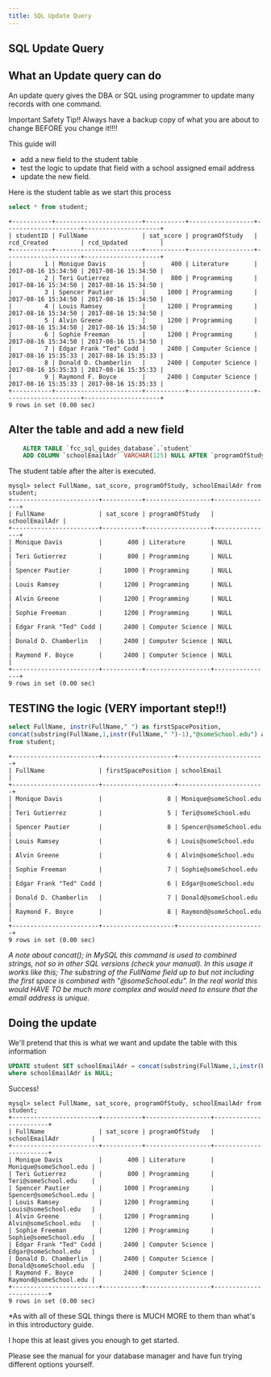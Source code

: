 ```yaml
---
title: SQL Update Query
---
```

## SQL Update Query

## What an Update query can do
An update query gives the DBA or SQL using programmer to update many records with one command. 

Important Safety Tip!! Always have a backup copy of what you are about to change BEFORE you change it!!!!

This guide will 
* add a new field to the student table
* test the logic to update that field with a school assigned email address
* update the new field.

Here is the student table as we start this process
```sql
select * from student;
```

```text
+-----------+------------------------+-----------+------------------+---------------------+---------------------+
| studentID | FullName               | sat_score | programOfStudy   | rcd_Created         | rcd_Updated         |
+-----------+------------------------+-----------+------------------+---------------------+---------------------+
|         1 | Monique Davis          |       400 | Literature       | 2017-08-16 15:34:50 | 2017-08-16 15:34:50 |
|         2 | Teri Gutierrez         |       800 | Programming      | 2017-08-16 15:34:50 | 2017-08-16 15:34:50 |
|         3 | Spencer Pautier        |      1000 | Programming      | 2017-08-16 15:34:50 | 2017-08-16 15:34:50 |
|         4 | Louis Ramsey           |      1200 | Programming      | 2017-08-16 15:34:50 | 2017-08-16 15:34:50 |
|         5 | Alvin Greene           |      1200 | Programming      | 2017-08-16 15:34:50 | 2017-08-16 15:34:50 |
|         6 | Sophie Freeman         |      1200 | Programming      | 2017-08-16 15:34:50 | 2017-08-16 15:34:50 |
|         7 | Edgar Frank "Ted" Codd |      2400 | Computer Science | 2017-08-16 15:35:33 | 2017-08-16 15:35:33 |
|         8 | Donald D. Chamberlin   |      2400 | Computer Science | 2017-08-16 15:35:33 | 2017-08-16 15:35:33 |
|         9 | Raymond F. Boyce       |      2400 | Computer Science | 2017-08-16 15:35:33 | 2017-08-16 15:35:33 |
+-----------+------------------------+-----------+------------------+---------------------+---------------------+
9 rows in set (0.00 sec)
```

## Alter the table and add a new field

```sql
    ALTER TABLE `fcc_sql_guides_database`.`student` 
	ADD COLUMN `schoolEmailAdr` VARCHAR(125) NULL AFTER `programOfStudy`;
```

The student table after the alter is executed.
```text
mysql> select FullName, sat_score, programOfStudy, schoolEmailAdr from student;
+------------------------+-----------+------------------+----------------+
| FullName               | sat_score | programOfStudy   | schoolEmailAdr |
+------------------------+-----------+------------------+----------------+
| Monique Davis          |       400 | Literature       | NULL           |
| Teri Gutierrez         |       800 | Programming      | NULL           |
| Spencer Pautier        |      1000 | Programming      | NULL           |
| Louis Ramsey           |      1200 | Programming      | NULL           |
| Alvin Greene           |      1200 | Programming      | NULL           |
| Sophie Freeman         |      1200 | Programming      | NULL           |
| Edgar Frank "Ted" Codd |      2400 | Computer Science | NULL           |
| Donald D. Chamberlin   |      2400 | Computer Science | NULL           |
| Raymond F. Boyce       |      2400 | Computer Science | NULL           |
+------------------------+-----------+------------------+----------------+
9 rows in set (0.00 sec)
```

## TESTING the logic (VERY important step!!)

```sql
select FullName, instr(FullName," ") as firstSpacePosition, 
concat(substring(FullName,1,instr(FullName," ")-1),"@someSchool.edu") as schoolEmail
from student;
```

```text
+------------------------+--------------------+------------------------+
| FullName               | firstSpacePosition | schoolEmail            |
+------------------------+--------------------+------------------------+
| Monique Davis          |                  8 | Monique@someSchool.edu |
| Teri Gutierrez         |                  5 | Teri@someSchool.edu    |
| Spencer Pautier        |                  8 | Spencer@someSchool.edu |
| Louis Ramsey           |                  6 | Louis@someSchool.edu   |
| Alvin Greene           |                  6 | Alvin@someSchool.edu   |
| Sophie Freeman         |                  7 | Sophie@someSchool.edu  |
| Edgar Frank "Ted" Codd |                  6 | Edgar@someSchool.edu   |
| Donald D. Chamberlin   |                  7 | Donald@someSchool.edu  |
| Raymond F. Boyce       |                  8 | Raymond@someSchool.edu |
+------------------------+--------------------+------------------------+
9 rows in set (0.00 sec)
```
*A note about concat(); in MySQL this command is used to combined strings, not so in other SQL versions (check your manual).  In this usage it works like this; The substring of the FullName field up to but not including the first space is combined with "@someSchool.edu".  In the real world this would HAVE TO be much more complex and would need to ensure that the email address is unique.*

## Doing the update
We'll pretend that this is what we want and update the table with this information

```sql
UPDATE student SET schoolEmailAdr = concat(substring(FullName,1,instr(FullName," ")-1),"@someSchool.edu")
where schoolEmailAdr is NULL;
```

Success!
```text
mysql> select FullName, sat_score, programOfStudy, schoolEmailAdr from student;
+------------------------+-----------+------------------+------------------------+
| FullName               | sat_score | programOfStudy   | schoolEmailAdr         |
+------------------------+-----------+------------------+------------------------+
| Monique Davis          |       400 | Literature       | Monique@someSchool.edu |
| Teri Gutierrez         |       800 | Programming      | Teri@someSchool.edu    |
| Spencer Pautier        |      1000 | Programming      | Spencer@someSchool.edu |
| Louis Ramsey           |      1200 | Programming      | Louis@someSchool.edu   |
| Alvin Greene           |      1200 | Programming      | Alvin@someSchool.edu   |
| Sophie Freeman         |      1200 | Programming      | Sophie@someSchool.edu  |
| Edgar Frank "Ted" Codd |      2400 | Computer Science | Edgar@someSchool.edu   |
| Donald D. Chamberlin   |      2400 | Computer Science | Donald@someSchool.edu  |
| Raymond F. Boyce       |      2400 | Computer Science | Raymond@someSchool.edu |
+------------------------+-----------+------------------+------------------------+
9 rows in set (0.00 sec)
```

*As with all of these SQL things there is MUCH MORE to them than what's in this introductory guide.  

I hope this at least gives you enough to get started.  

Please see the manual for your database manager and have fun trying different options yourself.
